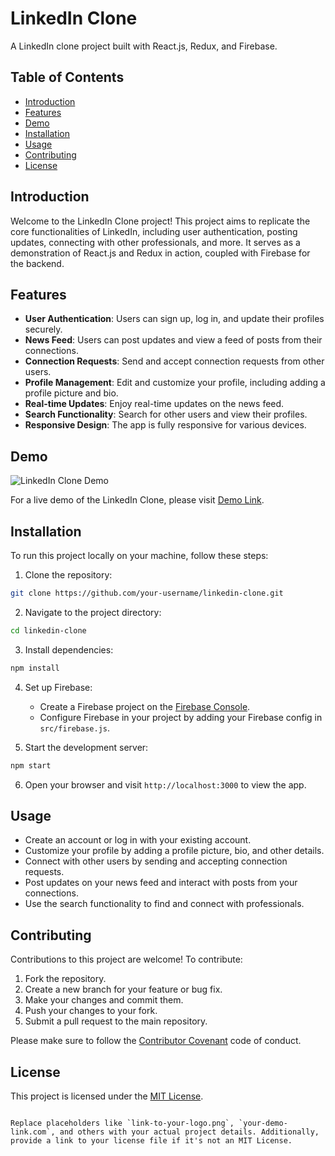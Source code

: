 # LinkedIn Clone

A LinkedIn clone project built with React.js, Redux, and Firebase.

## Table of Contents

- [Introduction](#introduction)
- [Features](#features)
- [Demo](#demo)
- [Installation](#installation)
- [Usage](#usage)
- [Contributing](#contributing)
- [License](#license)

## Introduction

Welcome to the LinkedIn Clone project! This project aims to replicate the core functionalities of LinkedIn, including user authentication, posting updates, connecting with other professionals, and more. It serves as a demonstration of React.js and Redux in action, coupled with Firebase for the backend.

## Features

- **User Authentication**: Users can sign up, log in, and update their profiles securely.
- **News Feed**: Users can post updates and view a feed of posts from their connections.
- **Connection Requests**: Send and accept connection requests from other users.
- **Profile Management**: Edit and customize your profile, including adding a profile picture and bio.
- **Real-time Updates**: Enjoy real-time updates on the news feed.
- **Search Functionality**: Search for other users and view their profiles.
- **Responsive Design**: The app is fully responsive for various devices.

## Demo

![LinkedIn Clone Demo](link-to-your-demo.gif)

For a live demo of the LinkedIn Clone, please visit [Demo Link](https://your-demo-link.com).

## Installation

To run this project locally on your machine, follow these steps:

1. Clone the repository:

```bash
git clone https://github.com/your-username/linkedin-clone.git
```

2. Navigate to the project directory:

```bash
cd linkedin-clone
```

3. Install dependencies:

```bash
npm install
```

4. Set up Firebase:
   - Create a Firebase project on the [Firebase Console](https://console.firebase.google.com/).
   - Configure Firebase in your project by adding your Firebase config in `src/firebase.js`.

5. Start the development server:

```bash
npm start
```

6. Open your browser and visit `http://localhost:3000` to view the app.

## Usage

- Create an account or log in with your existing account.
- Customize your profile by adding a profile picture, bio, and other details.
- Connect with other users by sending and accepting connection requests.
- Post updates on your news feed and interact with posts from your connections.
- Use the search functionality to find and connect with professionals.

## Contributing

Contributions to this project are welcome! To contribute:

1. Fork the repository.
2. Create a new branch for your feature or bug fix.
3. Make your changes and commit them.
4. Push your changes to your fork.
5. Submit a pull request to the main repository.

Please make sure to follow the [Contributor Covenant](CODE_OF_CONDUCT.md) code of conduct.

## License

This project is licensed under the [MIT License](LICENSE.md).
```

Replace placeholders like `link-to-your-logo.png`, `your-demo-link.com`, and others with your actual project details. Additionally, provide a link to your license file if it's not an MIT License.